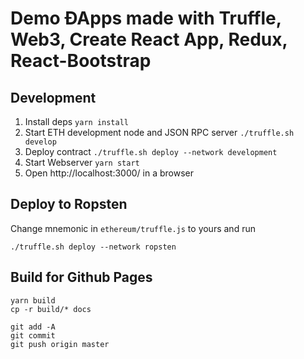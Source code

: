 # Demo ÐApps made with Truffle, Web3, Create React App, Redux, React-Bootstrap

## Development

1. Install deps `yarn install`
1. Start ETH development node and JSON RPC server `./truffle.sh develop`
1. Deploy contract `./truffle.sh deploy --network development`
1. Start Webserver `yarn start`
1. Open http://localhost:3000/ in a browser

## Deploy to Ropsten

Change mnemonic in `ethereum/truffle.js` to yours and run
```
./truffle.sh deploy --network ropsten
```


## Build for Github Pages

```
yarn build
cp -r build/* docs

git add -A
git commit
git push origin master
```
